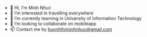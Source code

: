 - 👋 Hi, I’m Minh Nhuc
- 👀 I’m interested in travelling everywhere
- 🌱 I’m currently learning in University of Information Technology
- 💞️ I’m looking to collaborate on mobileapp
- 📫 Contact me by huynhthiminhnhuc@gmail.com

<!---
HuynhThiMinhNhuc/HuynhThiMinhNhuc is a ✨ special ✨ repository because its `README.md` (this file) appears on your GitHub profile.
You can click the Preview link to take a look at your changes.
--->
